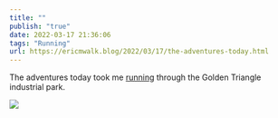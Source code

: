 ```yaml
---
title: ""
publish: "true"
date: 2022-03-17 21:36:06
tags: "Running"
url: https://ericmwalk.blog/2022/03/17/the-adventures-today.html
---
```


The adventures today took me [running](http://www.strava.com/activities/6840606185) through the Golden Triangle industrial park.


![](https://ericmwalk.blog/uploads/2022/a0f153e609.jpg)